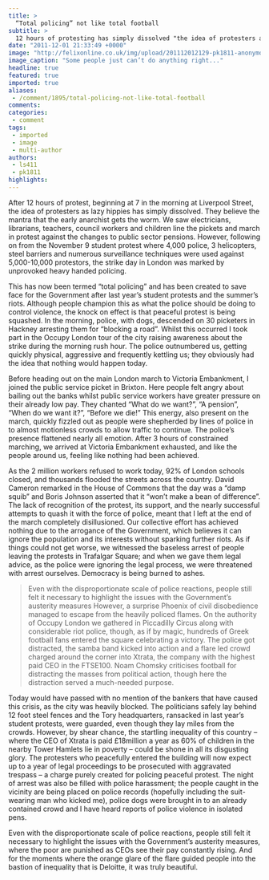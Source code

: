 ```yaml
---
title: >
  “Total policing” not like total football
subtitle: >
  12 hours of protesting has simply dissolved "the idea of protesters as lazy hippies"
date: "2011-12-01 21:33:49 +0000"
image: "http://felixonline.co.uk/img/upload/201112012129-pk1811-anonymous.jpg"
image_caption: "Some people just can’t do anything right..."
headline: true
featured: true
imported: true
aliases:
 - /comment/1895/total-policing-not-like-total-football
comments:
categories:
 - comment
tags:
 - imported
 - image
 - multi-author
authors:
 - ls411
 - pk1811
highlights:
---
```


After 12 hours of protest, beginning at 7 in the morning at Liverpool Street, the idea of protesters as lazy hippies has simply dissolved. They believe the mantra that the early anarchist gets the worm. We saw electricians, librarians, teachers, council workers and children line the pickets and march in protest against the changes to public sector pensions. However, following on from the November 9 student protest where 4,000 police, 3 helicopters, steel barriers and numerous surveillance techniques were used against 5,000-10,000 protestors, the strike day in London was marked by unprovoked heavy handed policing.

This has now been termed “total policing” and has been created to save face for the Government after last year’s student protests and the summer’s riots. Although people champion this as what the police should be doing to control violence, the knock on effect is that peaceful protest is being squashed. In the morning, police, with dogs, descended on 30 picketers in Hackney arresting them for “blocking a road”. Whilst this occurred I took part in the Occupy London tour of the city raising awareness about the strike during the morning rush hour. The police outnumbered us, getting quickly physical, aggressive and frequently kettling us; they obviously had the idea that nothing would happen today.

Before heading out on the main London march to Victoria Embankment, I joined the public service picket in Brixton. Here people felt angry about bailing out the banks whilst public service workers have greater pressure on their already low pay. They chanted “What do we want?”, “A pension”, “When do we want it?”, “Before we die!” This energy, also present on the march, quickly fizzled out as people were shepherded by lines of police in to almost motionless crowds to allow traffic to continue. The police’s presence flattened nearly all emotion. After 3 hours of constrained marching, we arrived at Victoria Embankment exhausted, and like the people around us, feeling like nothing had been achieved.

As the 2 million workers refused to work today, 92% of London schools closed, and thousands flooded the streets across the country. David Cameron remarked in the House of Commons that the day was a “damp squib” and Boris Johnson asserted that it “won’t make a bean of difference”. The lack of recognition of the protest, its support, and the nearly successful attempts to quash it with the force of police, meant that I left at the end of the march completely disillusioned. Our collective effort has achieved nothing due to the arrogance of the Government, which believes it can ignore the population and its interests without sparking further riots. As if things could not get worse, we witnessed the baseless arrest of people leaving the protests in Trafalgar Square; and when we gave them legal advice, as the police were ignoring the legal process, we were threatened with arrest ourselves. Democracy is being burned to ashes.
> Even with the disproportionate scale of police reactions, people still felt it necessary to highlight the issues with the Government’s austerity measures
However, a surprise Phoenix of civil disobedience managed to escape from the heavily policed flames. On the authority of Occupy London we gathered in Piccadilly Circus along with considerable riot police, though, as if by magic, hundreds of Greek football fans entered the square celebrating a victory. The police got distracted, the samba band kicked into action and a flare led crowd charged around the corner into Xtrata, the company with the highest paid CEO in the FTSE100. Noam Chomsky criticises football for distracting the masses from political action, though here the distraction served a much-needed purpose.

Today would have passed with no mention of the bankers that have caused this crisis, as the city was heavily blocked. The politicians safely lay behind 12 foot steel fences and the Tory headquarters, ransacked in last year’s student protests, were guarded, even though they lay miles from the crowds. However, by shear chance, the startling inequality of this country – where the CEO of Xtrata is paid £18million a year as 60% of children in the nearby Tower Hamlets lie in poverty – could be shone in all its disgusting glory. The protesters who peacefully entered the building will now expect up to a year of legal proceedings to be prosecuted with aggravated trespass – a charge purely created for policing peaceful protest. The night of arrest was also be filled with police harassment; the people caught in the vicinity are being placed on police records (hopefully including the suit-wearing man who kicked me), police dogs were brought in to an already contained crowd and I have heard reports of police violence in isolated pens.

Even with the disproportionate scale of police reactions, people still felt it necessary to highlight the issues with the Government’s austerity measures, where the poor are punished as CEOs see their pay constantly rising. And for the moments where the orange glare of the flare guided people into the bastion of inequality that is Deloitte, it was truly beautiful.
